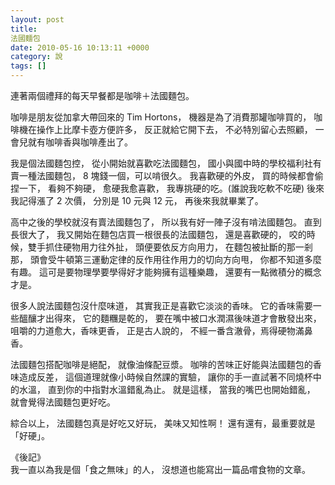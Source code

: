```yaml
---
layout: post
title: 
法國麵包
date: 2010-05-16 10:13:11 +0000
category: 說
tags: []
---
```



連著兩個禮拜的每天早餐都是咖啡＋法國麵包。

咖啡是朋友從加拿大帶回來的 Tim Hortons，
機器是為了消費那罐咖啡買的，
咖啡機在操作上比摩卡壺方便許多，
反正就給它開下去，
不必特別留心去照顧，
一會兒就有咖啡香與咖啡產出了。

<!---->

我是個法國麵包控，
從小開始就喜歡吃法國麵包，
國小與國中時的學校福利社有賣一種法國麵包，
8 塊錢一個，可以啃很久。
我喜歡硬的外皮，
買的時候都會偷捏一下，
看夠不夠硬，
愈硬我愈喜歡，
我專挑硬的吃。(誰說我吃軟不吃硬)
後來我記得漲了 2 次價，
分別是 10 元與 12 元，
再後來我就畢業了。

高中之後的學校就沒有賣法國麵包了，
所以我有好一陣子沒有啃法國麵包。
直到長很大了，
我又開始在麵包店買一根很長的法國麵包，
還是喜歡硬的，
咬的時候，雙手抓住硬物用力往外扯，
頭便要依反方向用力，
在麵包被扯斷的那一剎那，
頭會受牛頓第三運動定律的反作用往作用力的切向方向甩，
你都不知道多麼有趣。
這可是要物理學要學得好才能夠擁有這種樂趣，
還要有一點微積分的概念才是。

很多人說法國麵包沒什麼味道，
其實我正是喜歡它淡淡的香味。
它的香味需要一些醞釀才出得來，
它的麵糰是乾的，
要在嘴中被口水潤濕後味道才會散發出來，
咀嚼的力道愈大，香味更香，
正是古人說的，
不經一番含澈骨，焉得硬物滿鼻香。

法國麵包搭配咖啡是絕配，
就像油條配豆漿。
咖啡的苦味正好能與法國麵包的香味造成反差，
這個道理就像小時候自然課的實驗，
讓你的手一直試著不同燒杯中的水溫，
直到你的中指對水溫錯亂為止。
就是這樣，
當我的嘴巴也開始錯亂，
就會覺得法國麵包更好吃。

綜合以上，
法國麵包真是好吃又好玩，
美味又知性啊！
還有還有，最重要就是「好硬」。


《後記》<br />
我一直以為我是個「食之無味」的人，
沒想道也能寫出一篇品嚐食物的文章。
